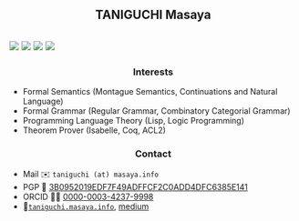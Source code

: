<h2 align="center">TANIGUCHI Masaya<h2>
  
![](https://badgen.net/badge/tani/github?icon=github&color=orange)
![](https://badgen.net/badge/taniguchi/pypi?icon=pypi&color=blue)
![](https://badgen.net/badge/taniguchi/ruby?icon=ruby&color=red)
![](https://badgen.net/badge/taniguchi/npm?icon=npm&color=green)
  
<h3 align="center">Interests</h3>

- Formal Semantics (Montague Semantics, Continuations and Natural Language)
- Formal Grammar (Regular Grammar, Combinatory Categorial Grammar)
- Programming Language Theory (Lisp, Logic Programming)
- Theorem Prover (Isabelle, Coq, ACL2)

<h3 align="center">Contact</h3>

- Mail :envelope: `taniguchi (at) masaya.info`
- PGP :key: [3B0952019EDF7F49ADFFCF2C0ADD4DFC6385E141](https://keys.openpgp.org/search?q=3B0952019EDF7F49ADFFCF2C0ADD4DFC6385E141)
- ORCID :scientist: [0000-0003-4237-9998](https://orcid.org/0000-0003-4237-9998)
- :link:[`taniguchi.masaya.info`](http://taniguchi.masaya.info), [medium](https://medium.com/@linguist)
